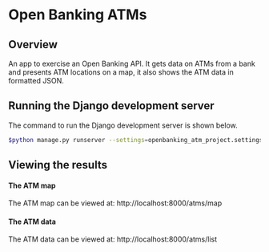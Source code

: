 # Open Banking ATMs

## Overview
An app to exercise an Open Banking API. It gets data on ATMs from
a bank and presents ATM locations on a map, it also shows the ATM data in formatted JSON.

## Running the Django development server
The command to run the Django development server is shown below.
```bash
$python manage.py runserver --settings=openbanking_atm_project.settings.local
```

## Viewing the results 
#### The ATM map
The ATM map can be viewed at:
    http://localhost:8000/atms/map

#### The ATM data 
The ATM data can be viewed at:
    http://localhost:8000/atms/list
    
